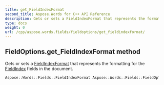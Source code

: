 ```yaml
---
title: get_FieldIndexFormat
second_title: Aspose.Words for C++ API Reference
description: Gets or sets a FieldIndexFormat that represents the formatting for the FieldIndex fields in the document. 
type: docs
weight: 0
url: /cpp/aspose.words.fields/fieldoptions/get_fieldindexformat/
---
```

## FieldOptions.get_FieldIndexFormat method


Gets or sets a [FieldIndexFormat](./get_fieldindexformat/) that represents the formatting for the [FieldIndex](../fieldindex/) fields in the document.

```cpp
Aspose::Words::Fields::FieldIndexFormat Aspose::Words::Fields::FieldOptions::get_FieldIndexFormat()
```

